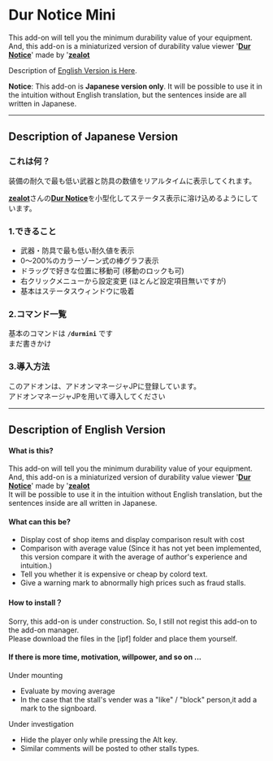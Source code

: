   
# Dur Notice Mini

This add-on will tell you the minimum durability value of your equipment.  
And, this add-on is a miniaturized version of durability value viewer '[**Dur Notice**](https://github.com/mythzeal)' made by '[**zealot**](https://github.com/mythzeal/tos_addon/tree/master/DurNotice)  
  
Description of [English Version is Here](#description-of-english-version).  
  
**Notice**: This add-on is **Japanese version only**. It will be possible to use it in the intuition without English translation, but the sentences inside are all written in Japanese.  

---
## Description of Japanese Version 
### これは何？
装備の耐久で最も低い武器と防具の数値をリアルタイムに表示してくれます。  
  
[**zealot**](https://github.com/mythzeal)さんの[**Dur Notice**](https://github.com/mythzeal/tos_addon/tree/master/DurNotice)を小型化してステータス表示に溶け込めるようにしています。
  
  
### 1.できること
* 武器・防具で最も低い耐久値を表示
* 0～200%のカラーゾーン式の棒グラフ表示
* ドラッグで好きな位置に移動可 (移動のロックも可)
* 右クリックメニューから設定変更 (ほとんど設定項目無いですが)
* 基本はステータスウィンドウに吸着
  
### 2.コマンド一覧
基本のコマンドは **`/durmini`** です    
まだ書きかけ   
  
### 3.導入方法
このアドオンは、アドオンマネージャJPに登録しています。  
アドオンマネージャJPを用いて導入してください  
  

---
## Description of English Version 
#### What is this?
This add-on will tell you the minimum durability value of your equipment.  
And, this add-on is a miniaturized version of durability value viewer '[**Dur Notice**](https://github.com/mythzeal)' made by '[**zealot**](https://github.com/mythzeal/tos_addon/tree/master/DurNotice)  
It will be possible to use it in the intuition without English translation, but the sentences inside are all written in Japanese.  
  
#### What can this be?
* Display cost of shop items and display comparison result with cost
* Comparison with average value (Since it has not yet been implemented, this version compare it with the average of author's experience and intuition.)
* Tell you whether it is expensive or cheap by colord text.
* Give a warning mark to abnormally high prices such as fraud stalls.



#### How to install？
Sorry, this add-on is under construction. So, I still not regist this add-on to the add-on manager.  
Please download the files in the [ipf] folder and place them yourself.

#### If there is more time, motivation, willpower, and so on ...
Under mounting
* Evaluate by moving average
* In the case that the stall's vender was a "like" / "block" person,it add a mark to the signboard.

Under investigation
* Hide the player only while pressing the Alt key.
* Similar comments will be posted to other stalls types. 
